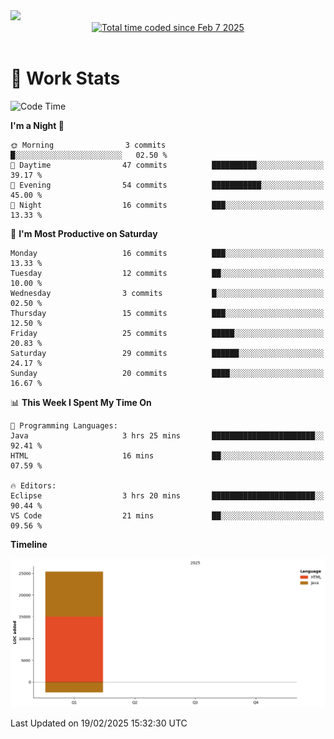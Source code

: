 <img src="https://capsule-render.vercel.app/api?type=waving&color=E0D7C8&height=200&section=header&text=Jeong8333&animation=fadeIn&fontColor=6D4930&fontSize=65&fontAlignY=60&stroke=6D4930&strokeWidth=3" />

<div align = center>
<a href="https://wakatime.com/@9207cd9b-e0ca-4b15-bb6a-6ad0a31854f8"><img src="https://wakatime.com/badge/user/9207cd9b-e0ca-4b15-bb6a-6ad0a31854f8.svg" alt="Total time coded since Feb 7 2025" /></a>
</div>
<br>

# 📝 **Work Stats**


<!--START_SECTION:waka-->
![Code Time](http://img.shields.io/badge/Code%20Time-7%20hrs%2036%20mins-blue)

**I'm a Night 🦉** 

```text
🌞 Morning                3 commits           █░░░░░░░░░░░░░░░░░░░░░░░░   02.50 % 
🌆 Daytime                47 commits          ██████████░░░░░░░░░░░░░░░   39.17 % 
🌃 Evening                54 commits          ███████████░░░░░░░░░░░░░░   45.00 % 
🌙 Night                  16 commits          ███░░░░░░░░░░░░░░░░░░░░░░   13.33 % 
```
📅 **I'm Most Productive on Saturday** 

```text
Monday                   16 commits          ███░░░░░░░░░░░░░░░░░░░░░░   13.33 % 
Tuesday                  12 commits          ██░░░░░░░░░░░░░░░░░░░░░░░   10.00 % 
Wednesday                3 commits           █░░░░░░░░░░░░░░░░░░░░░░░░   02.50 % 
Thursday                 15 commits          ███░░░░░░░░░░░░░░░░░░░░░░   12.50 % 
Friday                   25 commits          █████░░░░░░░░░░░░░░░░░░░░   20.83 % 
Saturday                 29 commits          ██████░░░░░░░░░░░░░░░░░░░   24.17 % 
Sunday                   20 commits          ████░░░░░░░░░░░░░░░░░░░░░   16.67 % 
```


📊 **This Week I Spent My Time On** 

```text
💬 Programming Languages: 
Java                     3 hrs 25 mins       ███████████████████████░░   92.41 % 
HTML                     16 mins             ██░░░░░░░░░░░░░░░░░░░░░░░   07.59 % 

🔥 Editors: 
Eclipse                  3 hrs 20 mins       ███████████████████████░░   90.44 % 
VS Code                  21 mins             ██░░░░░░░░░░░░░░░░░░░░░░░   09.56 % 
```

**Timeline**

![Lines of Code chart](https://raw.githubusercontent.com/Jeong8333/Jeong8333/main/assets/bar_graph.png)


 Last Updated on 19/02/2025 15:32:30 UTC
<!--END_SECTION:waka-->

